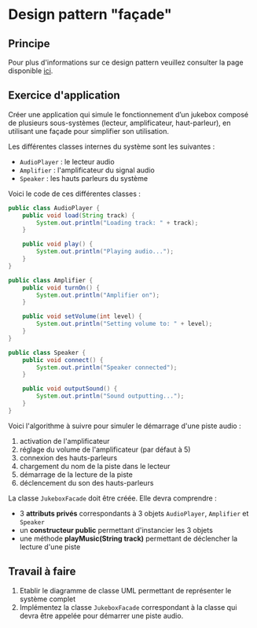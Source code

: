 # Design pattern "façade"

## Principe

Pour plus d'informations sur ce design pattern veuillez consulter la page disponible [ici](https://refactoring.guru/fr/design-patterns/facade).


## Exercice d'application

Créer une application qui simule le fonctionnement d’un jukebox composé de plusieurs sous-systèmes (lecteur, amplificateur, haut-parleur), en utilisant une façade pour simplifier son utilisation.

Les différentes classes internes du système sont les suivantes :
- `AudioPlayer` : le lecteur audio
- `Amplifier` : l'amplificateur du signal audio
- `Speaker` : les hauts parleurs du système

Voici le code de ces différentes classes :

```java
public class AudioPlayer {
    public void load(String track) {
        System.out.println("Loading track: " + track);
    }

    public void play() {
        System.out.println("Playing audio...");
    }
}

public class Amplifier {
    public void turnOn() {
        System.out.println("Amplifier on");
    }

    public void setVolume(int level) {
        System.out.println("Setting volume to: " + level);
    }
}

public class Speaker {
    public void connect() {
        System.out.println("Speaker connected");
    }

    public void outputSound() {
        System.out.println("Sound outputting...");
    }
}
```

Voici l'algorithme à suivre pour simuler le démarrage d'une piste audio :
1. activation de l'amplificateur
2. réglage du volume de l'amplificateur (par défaut à 5)
3. connexion des hauts-parleurs
4. chargement du nom de la piste dans le lecteur
5. démarrage de la lecture de la piste
6. déclencement du son des hauts-parleurs

La classe `JukeboxFacade` doit être créée. Elle devra comprendre :
- 3 **attributs privés** correspondants à 3 objets `AudioPlayer`, `Amplifier` et `Speaker`
- un **constructeur public** permettant d'instancier les 3 objets
- une méthode **playMusic(String track)** permettant de déclencher la lecture d'une piste

## Travail à faire

1. Etablir le diagramme de classe UML permettant de représenter le système complet
2. Implémentez la classe `JukeboxFacade` correspondant à la classe qui devra être appelée pour démarrer une piste audio.